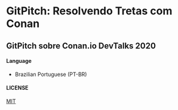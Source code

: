 # GitPitch: Resolvendo Tretas com Conan

## GitPitch sobre Conan.io DevTalks 2020

#### Language
- Brazilian Portuguese (PT-BR)

#### LICENSE
[MIT](LICENSE)
